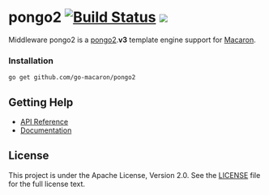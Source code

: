 # pongo2 [![Build Status](https://travis-ci.org/go-macaron/pongo2.svg?branch=master)](https://travis-ci.org/go-macaron/pongo2) [![](http://gocover.io/_badge/github.com/go-macaron/pongo2)](http://gocover.io/github.com/go-macaron/pongo2)

Middleware pongo2 is a [pongo2](https://github.com/flosch/pongo2).**v3** template engine support for [Macaron](https://github.com/go-macaron/macaron).

### Installation

	go get github.com/go-macaron/pongo2
	
## Getting Help

- [API Reference](https://gowalker.org/github.com/go-macaron/pongo2)
- [Documentation](http://go-macaron.com/docs/middlewares/templating)

## License

This project is under the Apache License, Version 2.0. See the [LICENSE](LICENSE) file for the full license text.
